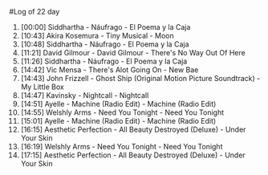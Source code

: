 #Log of 22 day

1. [00:00] Siddhartha - Náufrago - El Poema y la Caja
1. [10:43] Akira Kosemura - Tiny Musical - Moon
1. [10:48] Siddhartha - Náufrago - El Poema y la Caja
1. [11:21] David Gilmour - David Gilmour - There's No Way Out Of Here
1. [11:26] Siddhartha - Náufrago - El Poema y la Caja
1. [14:42] Vic Mensa - There's Alot Going On - New Bae
1. [14:43] John Frizzell - Ghost Ship (Original Motion Picture Soundtrack) - My Little Box
1. [14:47] Kavinsky - Nightcall - Nightcall
1. [14:51] Ayelle - Machine (Radio Edit) - Machine (Radio Edit)
1. [14:55] Welshly Arms - Need You Tonight - Need You Tonight
1. [15:01] Ayelle - Machine (Radio Edit) - Machine (Radio Edit)
1. [16:15] Aesthetic Perfection - All Beauty Destroyed (Deluxe) - Under Your Skin
1. [16:19] Welshly Arms - Need You Tonight - Need You Tonight
1. [17:15] Aesthetic Perfection - All Beauty Destroyed (Deluxe) - Under Your Skin
